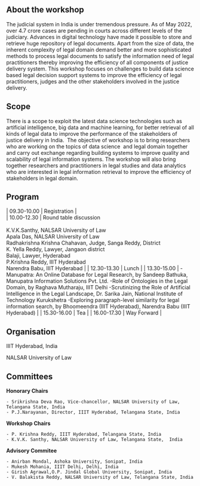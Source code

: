 <!-- # Workshop on Data Science for Justice Delivery in India (DSJDI-2022) -->
## About the workshop
The judicial system in India is under tremendous pressure. As of May 2022, over 4.7 crore cases are pending in courts across different levels of the judiciary. Advances in digital technology  have made it possible to store and retrieve huge repository of legal documents.    Apart from the size of data, the inherent complexity of legal domain demand better and more sophisticated methods to process legal documents to satisfy the information need of legal practitioners thereby improving the efficiency of all components of justice delivery system. This workshop focuses on  challenges to build data science based legal decision support systems  to improve the efficiency of legal practitioners, judges and the other stakeholders involved in the justice delivery. 

## Scope
There is a scope to exploit the latest data science technologies such as artificial intelligence, big data and machine learning,  for better  retrieval of all kinds of legal data to improve the performance of the stakeholders of  justice delivery in India.  The objective of workshop is to bring researchers who are working on the topics of data science  and legal domain together and carry out exchange regarding building systems to improve quality and scalability of  legal information systems. The workshop will also bring together researchers and practitioners in legal studies and data analytics who are interested in legal information retrieval to improve the efficiency of stakeholders in legal domain.

## Program
|                09.30-10.00                   |                Registration               |    
|                10.00-12.30                   | Round table discussion </br></br> K.V.K.Santhy, NALSAR University of Law </br> Apala Das, NALSAR University of Law </br> Radhakrishna Krishna Chahavan, Judge, Sanga Reddy, District </br> K. Yella Reddy, Lawyer, Jangaon district </br> Balaji, Lawyer, Hyderabad </br> P.Krishna Reddy, IIIT Hyderabad </br> Narendra Babu, IIIT Hyderabad        |
|                12.30-13.30                   |                  Lunch                    |
|                13.30-15.00                   | -Manupatra: An Online Database for Legal Research, by Sandeep Bathuka, Manupatra Information Solutions Pvt. Ltd. -Role of Ontologies in the Legal Domain, by Raghava Mutharaju, IIIT Delhi -Scrutinizing the Role of Artificial Intelligence in the Legal Landscape, Dr. Sarika Jain, National Institute of Technology Kurukshetra -Exploring paragraph-level similarity for legal information search, by Bhoomeendra (IIIT Hyderabad), Narendra Babu (IIIT Hyderabad)                               |
|                15.30-16.00                   |                   Tea                     |
|                16.00-17.30                   |                Way Forward                |


## Organisation
IIIT Hyderabad, India

NALSAR University of Law

## Committees
**Honorary Chairs**

    - Srikrishna Deva Rao, Vice-chancellor, NALSAR University of Law, Telangana State, India 
    - P.J.Narayanan, Director, IIIT Hyderabad, Telangana State, India

**Workshop Chairs**

    - P. Krishna Reddy, IIIT Hyderabad, Telangana State, India
    - K.V.K. Santhy, NALSAR University of Law, Telangana State,  India

**Advisory Commitee**

    - Anirban Mondal, Ashoka University, Sonipat, India
    - Mukesh Mohania, IIIT Delhi, Delhi, India
    - Girish Agrawal,O.P. Jindal Global University, Sonipat, India
    - V. Balakista Reddy, NALSAR University of Law, Telangana State, India 
  

 
